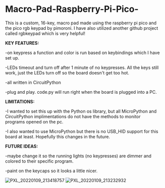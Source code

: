 # Macro-Pad-Raspberry-Pi-Pico-
This is a custom, 16-key, macro pad made using the raspberry pi pico and the pico rgb keypad by pimoroni. I have also utilized another github project called rgbkeypad which is very helpful!



**KEY FEATURES:**

  -on keypress a function and color is run based on keybindings which I have set up.
  
  -LEDs timeout and turn off after 1 minute of no keypresses. All the keys still work, just the LEDs turn off so the board doesn't get too hot.
  
  -all written in CircuitPython
  
  -plug and play. code.py will run right when the board is plugged into a PC.



**LIMITATIONS:**
 
 -I wanted to set this up with the Python os library, but all MicroPython and CircuitPython implimentations do not have the methods to monitor programs opened on the pc.
  
  -I also wanted to use MicroPython but there is no USB_HID support for this board at least. Hopefully this changes in the future.



**FUTURE IDEAS:**
 
 -maybe change it so the running lights (no keypresses) are dimmer and colored to their specific program.
 
 -paint on the keycaps so it looks a little nicer.
 
![PXL_20220109_213418757](https://user-images.githubusercontent.com/65916505/148702096-f43b39e2-853b-4fdf-8876-185e69089982.jpg)
![PXL_20220109_213232932](https://user-images.githubusercontent.com/65916505/148702098-172b3502-cf49-4fca-931b-7a1f85e40a20.jpg)
